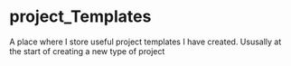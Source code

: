 # project_Templates
 A place where I store useful project templates I have created. Ususally at the start of creating a new type of project

